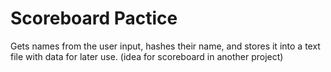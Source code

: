 # Scoreboard Pactice
Gets names from the user input, hashes their name, and stores it into a text file with data for later use. (idea for scoreboard in another project)
